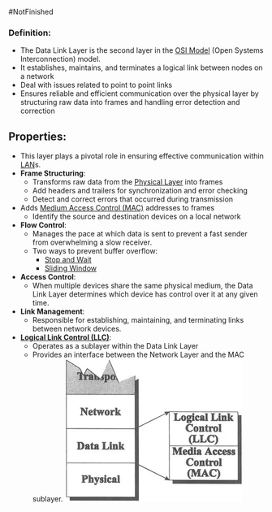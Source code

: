 #NotFinished 
### Definition:
- The Data Link Layer is the second layer in the [OSI Model](OSI%20Model.md) (Open Systems Interconnection) model.
- It establishes, maintains, and terminates a logical link between nodes on a network
- Deal with issues related to point to point links
- Ensures reliable and efficient communication over the physical layer by structuring raw data into frames and handling error detection and correction
## Properties:
- This layer plays a pivotal role in ensuring effective communication within [LAN](LAN.md)s.
-  **Frame Structuring**:    
	- Transforms raw data from the [Physical Layer](Physical%20Layer.md) into frames
	- Add headers and trailers for synchronization and error checking
	- Detect and correct errors that occurred during transmission
- Adds [Medium Access Control (MAC)](Medium%20Access%20Control%20(MAC).md) addresses to frames
	- Identify the source and destination devices on a local network
- **Flow Control**: 
	- Manages the pace at which data is sent to prevent a fast sender from overwhelming a slow receiver. 
	- Two ways to prevent buffer overflow:
		- [Stop and Wait](Stop%20and%20Wait.md)
		- [Sliding Window](Sliding%20Window.md)
- **Access Control**: 
	- When multiple devices share the same physical medium, the Data Link Layer determines which device has control over it at any given time.
- **Link Management**: 
	- Responsible for establishing, maintaining, and terminating links between network devices.
- **[Logical Link Control (LLC)](Logical%20Link%20Control%20(LLC).md)**:
	- Operates as a sublayer within the Data Link Layer
	- Provides an interface between the Network Layer and the MAC sublayer.
![](Attachments/DataLinkConstruct.png)